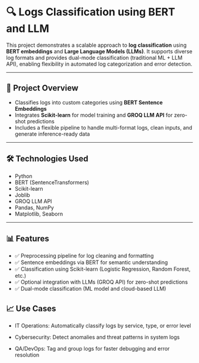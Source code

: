# 🔍 Logs Classification using BERT and LLM

This project demonstrates a scalable approach to **log classification** using **BERT embeddings** and **Large Language Models (LLMs)**. It supports diverse log formats and provides dual-mode classification (traditional ML + LLM API), enabling flexibility in automated log categorization and error detection.

---

## 🚀 Project Overview

- Classifies logs into custom categories using **BERT Sentence Embeddings**
- Integrates **Scikit-learn** for model training and **GROQ LLM API** for zero-shot predictions
- Includes a flexible pipeline to handle multi-format logs, clean inputs, and generate inference-ready data

---

## 🛠️ Technologies Used

- Python
- BERT (SentenceTransformers)
- Scikit-learn
- Joblib
- GROQ LLM API
- Pandas, NumPy
- Matplotlib, Seaborn

---

## 📊 Features

- ✅ Preprocessing pipeline for log cleaning and formatting
- ✅ Sentence embeddings via BERT for semantic understanding
- ✅ Classification using Scikit-learn (Logistic Regression, Random Forest, etc.)
- ✅ Optional integration with LLMs (GROQ API) for zero-shot predictions
- ✅ Dual-mode classification (ML model and cloud-based LLM)

## 📈 Use Cases
- IT Operations: Automatically classify logs by service, type, or error level

- Cybersecurity: Detect anomalies and threat patterns in system logs

- QA/DevOps: Tag and group logs for faster debugging and error resolution


